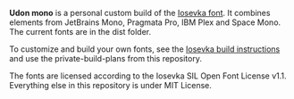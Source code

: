 **Udon mono** is a personal custom build of the [Iosevka font](https://github.com/be5invis/Iosevka). It combines elements from JetBrains Mono, Pragmata Pro, IBM Plex and Space Mono. The current fonts are in the dist folder.

To customize and build your own fonts, see the [Iosevka build instructions](https://github.com/be5invis/Iosevka/blob/main/doc/custom-build.md) and use the private-build-plans from this repository.

The fonts are licensed according to the Iosevka SIL Open Font License v1.1. Everything else in this repository is under MIT License.